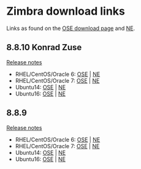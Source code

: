 # Zimbra download links

Links as found on the [OSE download page](https://www.zimbra.com/try/zimbra-collaboration-open-source/thank-you/) 
and [NE](https://www.zimbra.com/downloads/zimbra-collaboration/).

## 8.8.10 Konrad Zuse

[Release notes](https://wiki.zimbra.com/wiki/Zimbra_Releases/8.8.10)

* RHEL/CentOS/Oracle 6: [OSE](https://files.zimbra.com/downloads/8.8.10_GA/zcs-8.8.10_GA_3039.RHEL6_64.20180928094617.tgz) 
    | [NE](https://files.zimbra.com/downloads/8.8.10_GA/zcs-NETWORK-8.8.10_GA_3039.RHEL6_64.20180928094617.tgz)
* RHEL/CentOS/Oracle 7: [OSE](https://files.zimbra.com/downloads/8.8.10_GA/zcs-8.8.10_GA_3039.RHEL7_64.20180928094617.tgz) 
    | [NE](https://files.zimbra.com/downloads/8.8.10_GA/zcs-NETWORK-8.8.10_GA_3039.RHEL7_64.20180928094617.tgz)
* Ubuntu14: [OSE](https://files.zimbra.com/downloads/8.8.10_GA/zcs-8.8.10_GA_3039.UBUNTU14_64.20180928094617.tgz) 
    | [NE](https://files.zimbra.com/downloads/8.8.10_GA/zcs-NETWORK-8.8.10_GA_3039.UBUNTU14_64.20180928094617.tgz)
* Ubuntu16: [OSE](https://files.zimbra.com/downloads/8.8.10_GA/zcs-8.8.10_GA_3039.UBUNTU16_64.20180928094617.tgz) 
    | [NE](https://files.zimbra.com/downloads/8.8.10_GA/zcs-NETWORK-8.8.10_GA_3039.UBUNTU16_64.20180928094617.tgz)

## 8.8.9 

[Release notes](https://wiki.zimbra.com/wiki/Zimbra_Releases/8.8.9)

* RHEL/CentOS/Oracle 6: [OSE](https://files.zimbra.com/downloads/8.8.9_GA/zcs-8.8.9_GA_2055.RHEL6_64.20180703080917.tgz) 
    | [NE](https://files.zimbra.com/downloads/8.8.9_GA/zcs-NETWORK-8.8.9_GA_2055.RHEL6_64.20180703080917.tgz)
* RHEL/CentOS/Oracle 7: [OSE](https://files.zimbra.com/downloads/8.8.9_GA/zcs-8.8.9_GA_2055.RHEL7_64.20180703080917.tgz) 
    | [NE](https://files.zimbra.com/downloads/8.8.9_GA/zcs-NETWORK-8.8.9_GA_2055.RHEL7_64.20180703080917.tgz)
* Ubuntu14: [OSE](https://files.zimbra.com/downloads/8.8.9_GA/zcs-8.8.9_GA_2055.UBUNTU14_64.20180703080917.tgz) 
    | [NE](https://files.zimbra.com/downloads/8.8.9_GA/zcs-NETWORK-8.8.9_GA_2055.UBUNTU14_64.20180703080917.tgz)
* Ubuntu16: [OSE](https://files.zimbra.com/downloads/8.8.9_GA/zcs-8.8.9_GA_2055.UBUNTU16_64.20180703080917.tgz) 
    | [NE](https://files.zimbra.com/downloads/8.8.9_GA/zcs-NETWORK-8.8.9_GA_2055.UBUNTU16_64.20180703080917.tgz)
